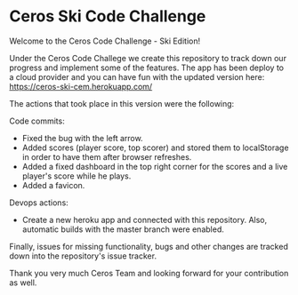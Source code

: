 # Ceros Ski Code Challenge

Welcome to the Ceros Code Challenge - Ski Edition!

Under the Ceros Code Challege we create this repository to track down our progress and implement some of the features. The app has been deploy to a cloud provider and you can have fun with the updated version here: https://ceros-ski-cem.herokuapp.com/

The actions that took place in this version were the following:

Code commits:

* Fixed the bug with the left arrow.
* Added scores (player score, top scorer) and stored them to localStorage in order to have them after browser refreshes.
* Added a fixed dashboard in the top right corner for the scores and a live player's score while he plays.
* Added a favicon.

Devops actions:

* Create a new heroku app and connected with this repository. Also, automatic builds with the master branch were enabled.

Finally, issues for missing functionality, bugs and other changes are tracked down into the repository's issue tracker.


Thank you very much Ceros Team and looking forward for your contribution as well.
